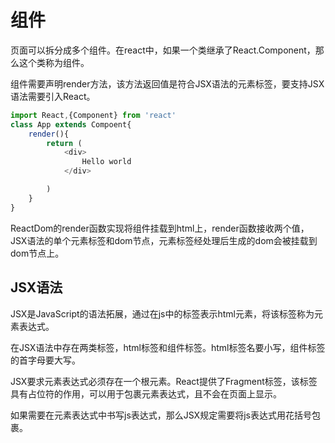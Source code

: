 # 组件

页面可以拆分成多个组件。在react中，如果一个类继承了React.Component，那么这个类称为组件。

组件需要声明render方法，该方法返回值是符合JSX语法的元素标签，要支持JSX语法需要引入React。

```js
import React,{Component} from 'react'
class App extends Compoent{
    render(){
        return (
            <div>
            	Hello world
            </div>

        )
    }
}
```

ReactDom的render函数实现将组件挂载到html上，render函数接收两个值，JSX语法的单个元素标签和dom节点，元素标签经处理后生成的dom会被挂载到dom节点上。

## JSX语法

JSX是JavaScript的语法拓展，通过在js中的标签表示html元素，将该标签称为元素表达式。

在JSX语法中存在两类标签，html标签和组件标签。html标签名要小写，组件标签的首字母要大写。

JSX要求元素表达式必须存在一个根元素。React提供了Fragment标签，该标签具有占位符的作用，可以用于包裹元素表达式，且不会在页面上显示。

如果需要在元素表达式中书写js表达式，那么JSX规定需要将js表达式用花括号包裹。